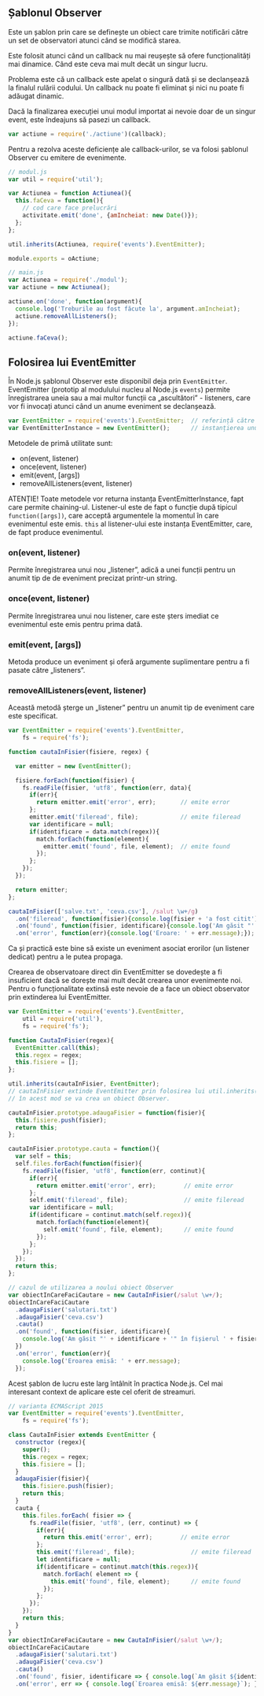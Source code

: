 ## Șablonul Observer

Este un șablon prin care se definește un obiect care trimite notificări către un set de observatori atunci când se modifică starea.

Este folosit atunci când un callback nu mai reușește să ofere funcționalități mai dinamice. Când este ceva mai mult decât un singur lucru.

Problema este că un callback este apelat o singură dată și se declanșează la finalul rulării codului. Un callback nu poate fi eliminat și nici nu poate fi adăugat dinamic.

Dacă la finalizarea execuției unui modul importat ai nevoie doar de un singur event, este îndeajuns să pasezi un callback.

```js
var actiune = require('./actiune')(callback);
```

Pentru a rezolva aceste deficiențe ale callback-urilor, se va folosi șablonul Observer cu emitere de evenimente.

```js
// modul.js
var util = require('util');

var Actiunea = function Actiunea(){
  this.faCeva = function(){
    // cod care face prelucrări
    activitate.emit('done', {amIncheiat: new Date()});
  };
};

util.inherits(Actiunea, require('events').EventEmitter);

module.exports = oActiune;

// main.js
var Actiunea = require('./modul');
var actiune = new Actiunea();

actiune.on('done', function(argument){
  console.log('Treburile au fost făcute la', argument.amIncheiat);
  actiune.removeAllListeners();
});

actiune.faCeva();
```

## Folosirea lui EventEmitter

În Node.js șablonul Observer este disponibil deja prin `EventEmitter`. EventEmitter (prototip al modulului nucleu al Node.js `events`) permite înregistrarea uneia sau a mai multor funcții ca „ascultători” - listeners, care vor fi invocați atunci când un anume eveniment se declanșează.

```js
var EventEmitter = require('events').EventEmitter;  // referință către EventEmmiter
var EventEmitterInstance = new EventEmitter();      // instanțierea unui EventEmitter
```

Metodele de primă utilitate sunt:
- on(event, listener)
- once(event, listener)
- emit(event, [args])
- removeAllListeners(event, listener)

ATENȚIE! Toate metodele vor returna instanța EventEmitterInstance, fapt care permite chaining-ul. Listener-ul este de fapt o funcție după tipicul `function([args])`, care acceptă argumentele la momentul în care evenimentul este emis. `this` al listener-ului este instanța EventEmitter, care, de fapt produce evenimentul.

### on(event, listener)

Permite înregistrarea unui nou „listener”, adică a unei funcții pentru un anumit tip de de eveniment precizat printr-un string.

### once(event, listener)

Permite înregistrarea unui nou listener, care este șters imediat ce evenimentul este emis pentru prima dată.

### emit(event, [args])

Metoda produce un eveniment și oferă argumente suplimentare pentru a fi pasate către „listeners”.

### removeAllListeners(event, listener)

Această metodă șterge un „listener” pentru un anumit tip de eveniment care este specificat.

```js
var EventEmitter = require('events').EventEmitter,
    fs = require('fs');

function cautaInFisier(fisiere, regex) {

  var emitter = new EventEmitter();

  fisiere.forEach(function(fisier) {
    fs.readFile(fisier, 'utf8', function(err, data){
      if(err){
        return emitter.emit('error', err);       // emite error
      };
      emitter.emit('fileread', file);            // emite fileread
      var identificare = null;
      if(identificare = data.match(regex)){
        match.forEach(function(element){
          emitter.emit('found', file, element);  // emite found
        });
      };
    });
  });

  return emitter;
};

cautaInFisier(['salve.txt', 'ceva.csv'], /salut \w+/g)
  .on('fileread', function(fisier){console.log(fisier + 'a fost citit');})
  .on('found', function(fisier, identificare){console.log('Am găsit "' + identificare + '" în fișierul ' + fisier);})
  .on('error', function(err){console.log('Eroare: ' + err.message);});
```

Ca și practică este bine să existe un eveniment asociat erorilor (un listener dedicat) pentru a le putea propaga.

Crearea de observatoare direct din EventEmitter se dovedește a fi insuficient dacă se dorește mai mult decât crearea unor evenimente noi. Pentru o funcționalitate extinsă este nevoie de a face un obiect observator prin extinderea lui EventEmitter.

```js
var EventEmitter = require('events').EventEmitter,
    util = require('util'),
    fs = require('fs');

function CautaInFisier(regex){
  EventEmitter.call(this);
  this.regex = regex;
  this.fisiere = [];
};

util.inherits(cautaInFisier, EventEmitter);
// cautaInFisier extinde EventEmitter prin folosirea lui util.inherits()
// în acest mod se va crea un obiect Observer.

cautaInFisier.prototype.adaugaFisier = function(fisier){
  this.fisiere.push(fisier);
  return this;
};

cautaInFisier.prototype.cauta = function(){
  var self = this;
  self.files.forEach(function(fisier){
    fs.readFile(fisier, 'utf8', function(err, continut){
      if(err){
        return emitter.emit('error', err);        // emite error
      };
      self.emit('fileread', file);                // emite fileread
      var identificare = null;
      if(identificare = continut.match(self.regex)){
        match.forEach(function(element){
          self.emit('found', file, element);      // emite found
        });
      };
    });
  });
  return this;
};

// cazul de utilizarea a noului obiect Observer
var obiectInCareFaciCautare = new CautaInFisier(/salut \w+/);
obiectInCareFaciCautare
  .adaugaFisier('salutari.txt')
  .adaugaFisier('ceva.csv')
  .cauta()
  .on('found', function(fisier, identificare){
    console.log('Am găsit "' + identificare + '" în fișierul ' + fisier);
  })
  .on('error', function(err){
    console.log('Eroarea emisă: ' + err.message);
  });
```

Acest șablon de lucru este larg întâlnit în practica Node.js. Cel mai interesant context de aplicare este cel oferit de streamuri.

```js
// varianta ECMAScript 2015
var EventEmitter = require('events').EventEmitter,
    fs = require('fs');

class CautaInFisier extends EventEmitter {
  constructor (regex){
    super();
    this.regex = regex;
    this.fisiere = [];
  }
  adaugaFisier(fisier){
    this.fisiere.push(fisier);
    return this;
  }
  cauta {
    this.files.forEach( fisier => {
      fs.readFile(fisier, 'utf8', (err, continut) => {
        if(err){
          return this.emit('error', err);        // emite error
        };
        this.emit('fileread', file);                // emite fileread
        let identificare = null;
        if(identificare = continut.match(this.regex)){
          match.forEach( element => {
            this.emit('found', file, element);      // emite found
          });
        };
      });
    });
    return this;
  }
}
var obiectInCareFaciCautare = new CautaInFisier(/salut \w+/);
obiectInCareFaciCautare
  .adaugaFisier('salutari.txt')
  .adaugaFisier('ceva.csv')
  .cauta()
  .on('found', fisier, identificare => { console.log(`Am găsit ${identificare} în fișierul ${fisier}`);  })
  .on('error', err => { console.log(`Eroarea emisă: ${err.message}`); });
```
